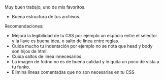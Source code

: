 Muy buen trabajo, uno de mis favoritos.

- Buena estructura de tus archivos.

Recomendaciones:

- Mejora la legibilidad de tu CSS por ejemplo un espacio entre el selector y la llave es buena idea, o salto de linea entre reglas.
- Cuida mucho tu indentación por ejemplo no se nota que head y body son hijos de html.
- Cuida saltos de linea innecesarios.
- La imagen de fodno no es de buena calidad y le quita un poco de vista a tu funko.
- Elimina líneas comentadas que no son necesarias en tu CSS
